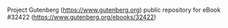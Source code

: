 Project Gutenberg (https://www.gutenberg.org) public repository for eBook #32422 (https://www.gutenberg.org/ebooks/32422)
